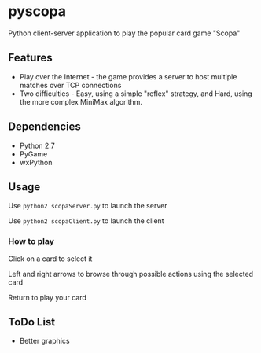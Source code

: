 # pyscopa
Python client-server application to play the popular card game "Scopa"

## Features
* Play over the Internet - the game provides a server to host multiple matches over TCP connections
* Two difficulties - Easy, using a simple "reflex" strategy, and Hard, using the more complex MiniMax algorithm.

## Dependencies
* Python 2.7
* PyGame
* wxPython

## Usage
Use
`python2 scopaServer.py`
to launch the server

Use 
`python2 scopaClient.py`
to launch the client

### How to play
Click on a card to select it

Left and right arrows to browse through possible actions using the selected card

Return to play your card

## ToDo List
* Better graphics
